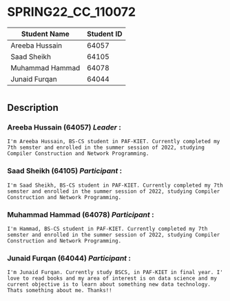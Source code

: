 #
# SPRING22_CC_110072



| Student Name  | Student ID |
| ---- | --- | 
| Areeba Hussain | 64057  | 
| Saad Sheikh    | 64105  |
| Muhammad Hammad| 64078  |
| Junaid Furqan |  64044| 


#
## Description

### Areeba Hussain (64057) *Leader* :
    I'm Areeba Hussain, BS-CS student in PAF-KIET. Currently completed my 7th semster and enrolled in the summer session of 2022, studying Compiler Construction and Network Programming.

### Saad Sheikh (64105) *Participant* :
    I'm Saad Sheikh, BS-CS student in PAF-KIET. Currently completed my 7th semster and enrolled in the summer session of 2022, studying Compiler Construction and Network Programming.

### Muhammad Hammad (64078) *Participant* :
    I'm Hammad, BS-CS student in PAF-KIET. Currently completed my 7th semster and enrolled in the summer session of 2022, studying Compiler Construction and Network Programming.

### Junaid Furqan (64044) *Participant* :
    I'm Junaid Furqan. Currently study BSCS, in PAF-KIET in final year. I' love to read books and my area of interest is on data science and my current objective is to learn about something new data technology. Thats something about me. Thanks!!
